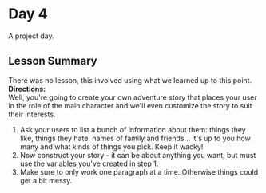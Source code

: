# Day 4
A project day.
## Lesson Summary
There was no lesson, this involved using what we learned up to this point. 
**Directions:**\
Well, you're going to create your own adventure story that places your user in the role of the main character and we'll even customize the story to suit their interests.
1. Ask your users to list a bunch of information about them: things they like, things they hate, names of family and friends... it's up to you how many and what kinds of things you pick. Keep it wacky!
2. Now construct your story - it can be about anything you want, but must use the variables you've created in step 1.
3. Make sure to only work one paragraph at a time. Otherwise things could get a bit messy.
